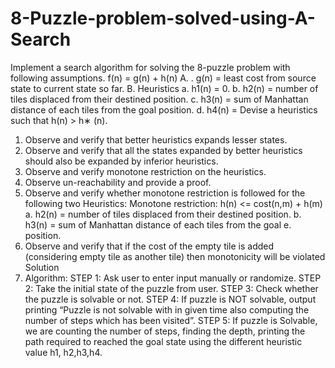 # 8-Puzzle-problem-solved-using-A-Search
Implement a search algorithm for solving the 8-puzzle problem with
following assumptions.
 f(n) = g(n) + h(n)
A. . g(n) = least cost from source state to current state so far.
B. Heuristics
a. h1(n) = 0.
b. h2(n) = number of tiles displaced from their destined position.
c. h3(n) = sum of Manhattan distance of each tiles from the goal
position.
d. h4(n) = Devise a heuristics such that h(n) > h∗ (n).
1. Observe and verify that better heuristics expands lesser states.
2. Observe and verify that all the states expanded by better heuristics should
 also be expanded by inferior heuristics.
3. Observe and verify monotone restriction on the heuristics.
4. Observe un-reachability and provide a proof.
5. Observe and verify whether monotone restriction is followed for the
 following two Heuristics:
 Monotone restriction: h(n) <= cost(n,m) + h(m)
a. h2(n) = number of tiles displaced from their destined position.
b. h3(n) = sum of Manhattan distance of each tiles from the goal
e. position.
6. Observe and verify that if the cost of the empty tile is added (considering
 empty tile as another tile) then monotonicity will be violated
Solution
1. Algorithm:
STEP 1: Ask user to enter input manually or randomize.
STEP 2: Take the initial state of the puzzle from user.
STEP 3: Check whether the puzzle is solvable or not.
STEP 4: If puzzle is NOT solvable, output printing “Puzzle is not solvable with in
given time also computing the number of steps which has been visited”.
STEP 5: If puzzle is Solvable, we are counting the number of steps, finding the depth, 
printing the path required to reached the goal state using the different heuristic value 
h1, h2,h3,h4.
